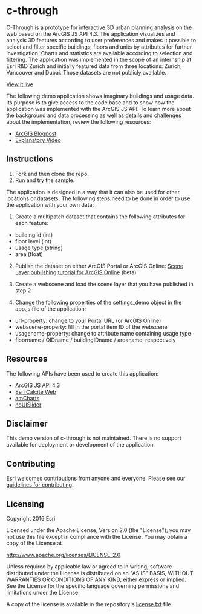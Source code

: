 # c-through

C-Through is a prototype for interactive 3D urban planning analysis on the web based on the ArcGIS JS API 4.3. The application visualizes and analysis 3D features according to user preferences and makes it possible to select and filter specific buildings, floors and units by attributes for further investigation. Charts and statistics are available according to selection and filtering. The application was implemented in the scope of an internship at Esri R&D Zurich and initially featured data from three locations: Zurich, Vancouver and Dubai. Those datasets are not publicly available.

[View it live](https://github.com/ARCGIS/c-through)

The following demo application shows imaginary buildings and usage data. Its purpose is to give access to the code base and to show how the application was implemented with the ArcGIS JS API. To learn more about the background and data processing as well as details and challenges about the implementation, review the following resources: 
* <a target="blank" href="https://blogs.esri.com/esri/arcgis/2017/04/12/c-through-a-prototype-for-interactive-3d-urban-planning-analysis-on-the-web/">ArcGIS Blogpost</a>
* <a target="blank" href="https://www.youtube.com/watch?v=KGClZF3Gcss">Explanatory Video</a> 

## Instructions

1. Fork and then clone the repo.
2. Run and try the sample.

The application is designed in a way that it can also be used for other locations or datasets. The following steps need to be done in order to use the application with your own data:

1. Create a multipatch dataset that contains the following attributes for each feature: 
- building id (int)
- floor level (int)
- usage type (string)
- area (float)

2. Publish the dataset on either ArcGIS Portal or ArcGIS Online: <a target="blank" href="https://blogs.esri.com/esri/arcgis/2017/01/03/72321/">Scene Layer publishing tutorial for ArcGIS Online</a> (beta)

3. Create a webscene and load the scene layer that you have published in step 2

4. Change the following properties of the settings_demo object in the app.js file of the application:
- url-property: change to your Portal URL (or ArcGIS Online)
- webscene-property: fill in the portal item ID of the webscene
- usagename-property: change to attribute name containing usage type
- floorname / OIDname / buildingIDname / areaname: respectively

## Resources
The following APIs have been used to create this application:

* <a target="blank" href="https://developers.arcgis.com/javascript/">ArcGIS JS API 4.3</a>
* <a target="blank" href="https://github.com/Esri/calcite-web">Esri Calcite Web</a>
* <a target="blank" href="https://github.com/amcharts">amCharts</a>
* <a target="blank" href="https://github.com/leongersen/noUiSlider">noUISlider</a>

## Disclaimer

This demo version of c-through is not maintained. There is no support available for deployment or development of the application.

## Contributing

Esri welcomes contributions from anyone and everyone. Please see our [guidelines for contributing](https://github.com/esri/contributing).

## Licensing
Copyright 2016 Esri

Licensed under the Apache License, Version 2.0 (the "License");
you may not use this file except in compliance with the License.
You may obtain a copy of the License at

   http://www.apache.org/licenses/LICENSE-2.0

Unless required by applicable law or agreed to in writing, software
distributed under the License is distributed on an "AS IS" BASIS,
WITHOUT WARRANTIES OR CONDITIONS OF ANY KIND, either express or implied.
See the License for the specific language governing permissions and
limitations under the License.

A copy of the license is available in the repository's [license.txt]( https://github.com/ARCGIS/c-through/license.txt) file.





